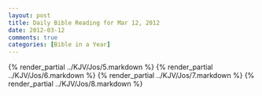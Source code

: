 ```yaml
---
layout: post
title: Daily Bible Reading for Mar 12, 2012
date: 2012-03-12
comments: true
categories: [Bible in a Year]
---
```

{% render_partial ../KJV/Jos/5.markdown %}
{% render_partial ../KJV/Jos/6.markdown %}
{% render_partial ../KJV/Jos/7.markdown %}
{% render_partial ../KJV/Jos/8.markdown %}

